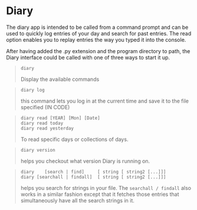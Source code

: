 # Diary
The diary app is intended to be called from a command prompt and can be used to quickly log entries of your day and search for past entries.
The read option enables you to replay entries the way you typed it into the console.

After having added the .py extension and the program directory to path, the Diary interface could be called with one of three ways to start it up.

>```
>diary
>```
> Display the available commands

>```
>diary log
>```
>this command lets you log in at the current time and save it to the file specified (IN CODE)

>```
>diary read [YEAR] [Mon] [Date]
>diary read today
>diary read yesterday
>```
>To read specific days or collections of days.

>```
>diary version
>```
>helps you checkout what version Diary is running on.

>```
>diary    [search | find]     [ string [ string2 [...]]]
>diary [searchall | findall]  [ string [ string2 [...]]]
>```
>helps you search for strings in your file. The ```searchall / findall``` also works in a similar fashion except that it fetches those entries that simultaneously have all the search strings in it.
